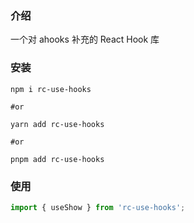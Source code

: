 ### 介绍

一个对 ahooks 补充的 React Hook 库

### 安装

```shell
npm i rc-use-hooks

#or

yarn add rc-use-hooks

#or

pnpm add rc-use-hooks

```

### 使用

```ts
import { useShow } from 'rc-use-hooks';
```
